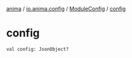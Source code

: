 [anima](../../index.md) / [io.anima.config](../index.md) / [ModuleConfig](index.md) / [config](./config.md)

# config

`val config: JsonObject?`